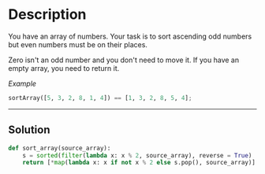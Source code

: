 # Description

You have an array of numbers.
Your task is to sort ascending odd numbers but even numbers must be on their places.

Zero isn't an odd number and you don't need to move it. If you have an empty array, you need to return it.

_Example_

```py
sortArray([5, 3, 2, 8, 1, 4]) == [1, 3, 2, 8, 5, 4];
```

---

## Solution

```py
def sort_array(source_array):
    s = sorted(filter(lambda x: x % 2, source_array), reverse = True)
    return [*map(lambda x: x if not x % 2 else s.pop(), source_array)]
```
